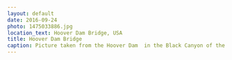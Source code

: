 ```yaml
---
layout: default
date: 2016-09-24
photo: 1475033886.jpg
location_text: Hoover Dam Bridge, USA
title: Hoover Dam Bridge
caption: Picture taken from the Hoover Dam  in the Black Canyon of the Colorado River, on the border between the U.S. states of Nevada and Arizona.
---
```

